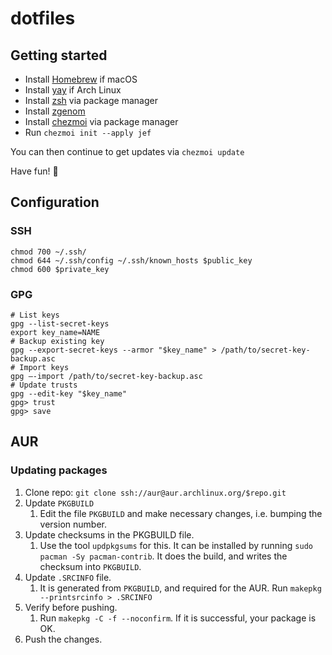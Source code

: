 # dotfiles

## Getting started

- Install [Homebrew](http://brew.sh/) if macOS
- Install [yay](https://github.com/Jguer/yay) if Arch Linux
- Install [zsh](http://zsh.sourceforge.net/) via package manager
- Install [zgenom](https://github.com/jandamm/zgenom#installation)
- Install [chezmoi](https://www.chezmoi.io/docs/install/#one-line-package-install) via package manager
- Run `chezmoi init --apply jef`

You can then continue to get updates via `chezmoi update`

Have fun! :wave:

## Configuration

### SSH

```shell
chmod 700 ~/.ssh/
chmod 644 ~/.ssh/config ~/.ssh/known_hosts $public_key
chmod 600 $private_key
```

### GPG

```shell
# List keys
gpg --list-secret-keys
export key_name=NAME
# Backup existing key
gpg --export-secret-keys --armor "$key_name" > /path/to/secret-key-backup.asc
# Import keys
gpg —-import /path/to/secret-key-backup.asc
# Update trusts
gpg --edit-key "$key_name"
gpg> trust
gpg> save
```

## AUR

### Updating packages

1. Clone repo: `git clone ssh://aur@aur.archlinux.org/$repo.git`
1. Update `PKGBUILD`
    1. Edit the file `PKGBUILD` and make necessary changes, i.e. bumping the version number.
1. Update checksums in the PKGBUILD file.
    1. Use the tool `updpkgsums` for this. It can be installed by running `sudo pacman -Sy pacman-contrib`. It does the build, and writes the checksum into `PKGBUILD`.
1. Update `.SRCINFO` file.
    1. It is generated from `PKGBUILD`, and required for the AUR. Run `makepkg --printsrcinfo > .SRCINFO`
1. Verify before pushing.
    1. Run `makepkg -C -f --noconfirm`. If it is successful, your package is OK.
1. Push the changes.
